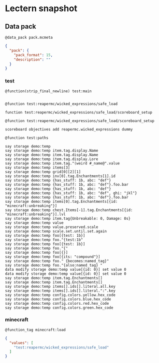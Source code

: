 # Lectern snapshot

## Data pack

`@data_pack pack.mcmeta`

```json
{
  "pack": {
    "pack_format": 15,
    "description": ""
  }
}
```

### test

`@function(strip_final_newline) test:main`

```mcfunction

```

`@function test:reapermc/wicked_expressions/safe_load`

```mcfunction
function test:reapermc/wicked_expressions/safe_load/scoreboard_setup
```

`@function test:reapermc/wicked_expressions/safe_load/scoreboard_setup`

```mcfunction
scoreboard objectives add reapermc.wicked_expressions dummy
```

`@function test:paths`

```mcfunction
say storage demo:temp 
say storage demo:temp item.tag.display.Name
say storage demo:temp item.tag.display.Name
say storage demo:temp item.tag.display.Lore
say storage demo:temp item.tag."(weird #_name@".value
say storage demo:temp items[3]
say storage demo:temp grid[0][2][1]
say storage demo:temp inv[0].tag.Enchantments[1].id
say storage demo:temp {has_stuff: 1b, abc: "def"}
say storage demo:temp {has_stuff: 1b, abc: "def"}.foo.bar
say storage demo:temp {has_stuff: 1b, abc: "def"}
say storage demo:temp {has_stuff: 1b, abc: "def", ghi: "jkl"}
say storage demo:temp {has_stuff: 1b, abc: "def"}.foo.bar
say storage demo:temp items[0].tag.Enchantments[{id: "minecraft:unbreaking"}]
say storage demo:temp chest.Items[-1].tag.Enchantments[{id: "minecraft:unbreaking"}].lvl
say storage demo:temp item.tag{Unbreakable: 0, Damage: 0s}
say storage demo:temp value
say storage demo:temp value.preserved.scale
say storage demo:temp scale.set.until.set.again
say storage demo:temp foo[{test: 1b}]
say storage demo:temp foo."{test:1b"
say storage demo:temp foo[{test: 1b}]
say storage demo:temp foo."{"
say storage demo:temp foo[{}]
say storage demo:temp foo[{its: "compound"}]
say storage demo:temp foo." {becomes:named_tag}"
say storage demo:temp foo."{also:named_tag} "
data modify storage demo:temp value[{id: 0}] set value 0
data modify storage demo:temp value[{id: 0}] set value 0
say storage demo:temp item.tag.Enchantments[]
say storage demo:temp item.tag.Enchantments[]
say storage demo:temp items[].ids[].literal.all.key
say storage demo:temp items[].ids[].literal.":".key
say storage demo:temp config.colors.yellow.hex_code
say storage demo:temp config.colors.blue.hex_code
say storage demo:temp config.colors.red.hex_code
say storage demo:temp config.colors.green.hex_code
```

### minecraft

`@function_tag minecraft:load`

```json
{
  "values": [
    "test:reapermc/wicked_expressions/safe_load"
  ]
}
```
